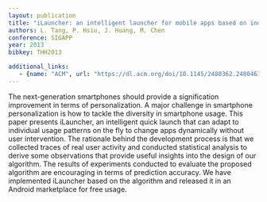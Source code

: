 ```yaml
---
layout: publication
title: "iLauncher: an intelligent launcher for mobile apps based on individual usage patterns"
authors: L. Tang, P. Hsiu, J. Huang, M. Chen
conference: SIGAPP
year: 2013
bibkey: THH2013

additional_links:
   - {name: "ACM", url: "https://dl.acm.org/doi/10.1145/2480362.2480461"}
---
```

The next-generation smartphones should provide a signification improvement in terms of personalization. A major challenge in smartphone personalization is how to tackle the diversity in smartphone usage. This paper presents iLauncher, an intelligent quick launch that can adapt to individual usage patterns on the fly to change apps dynamically without user intervention. The rationale behind the development process is that we collected traces of real user activity and conducted statistical analysis to derive some observations that provide useful insights into the design of our algorithm. The results of experiments conducted to evaluate the proposed algorithm are encouraging in terms of prediction accuracy. We have implemented iLauncher based on the algorithm and released it in an Android marketplace for free usage.
